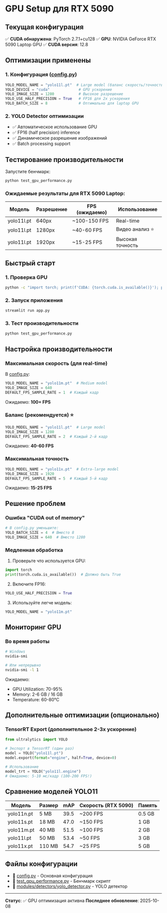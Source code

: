 # GPU Setup для RTX 5090

## Текущая конфигурация

✅ **CUDA обнаружена**: PyTorch 2.7.1+cu128
✅ **GPU**: NVIDIA GeForce RTX 5090 Laptop GPU
✅ **CUDA версия**: 12.8

## Оптимизации применены

### 1. Конфигурация ([config.py](config.py))
```python
YOLO_MODEL_NAME = "yolo11l.pt"  # Large model (баланс скорость/точность)
YOLO_DEVICE = "cuda"             # GPU ускорение
YOLO_IMAGE_SIZE = 1280           # Высокое разрешение
YOLO_USE_HALF_PRECISION = True   # FP16 для 2x ускорения
YOLO_BATCH_SIZE = 8              # Оптимально для laptop GPU
```

### 2. YOLO Detector оптимизации
- ✅ Автоматическое использование GPU
- ✅ FP16 (half precision) inference
- ✅ Динамическое разрешение изображений
- ✅ Batch processing support

## Тестирование производительности

Запустите бенчмарк:
```bash
python test_gpu_performance.py
```

### Ожидаемые результаты для RTX 5090 Laptop:

| Модель | Разрешение | FPS (ожидаемо) | Использование |
|--------|-----------|----------------|---------------|
| yolo11l.pt | 640px | ~100-150 FPS | Real-time |
| yolo11l.pt | 1280px | ~40-60 FPS | Видео анализ ⭐ |
| yolo11l.pt | 1920px | ~15-25 FPS | Высокая точность |

## Быстрый старт

### 1. Проверка GPU
```bash
python -c "import torch; print(f'CUDA: {torch.cuda.is_available()}'); print(f'GPU: {torch.cuda.get_device_name(0)}')"
```

### 2. Запуск приложения
```bash
streamlit run app.py
```

### 3. Тест производительности
```bash
python test_gpu_performance.py
```

## Настройка производительности

### Максимальная скорость (для real-time)
В [config.py](config.py):
```python
YOLO_MODEL_NAME = "yolo11m.pt"  # Medium model
YOLO_IMAGE_SIZE = 640
DEFAULT_FPS_SAMPLE_RATE = 1  # Каждый кадр
```
Ожидаемо: **100+ FPS**

### Баланс (рекомендуется) ⭐
```python
YOLO_MODEL_NAME = "yolo11l.pt"  # Large model
YOLO_IMAGE_SIZE = 1280
DEFAULT_FPS_SAMPLE_RATE = 2  # Каждый 2-й кадр
```
Ожидаемо: **40-60 FPS**

### Максимальная точность
```python
YOLO_MODEL_NAME = "yolo11x.pt"  # Extra-large model
YOLO_IMAGE_SIZE = 1920
DEFAULT_FPS_SAMPLE_RATE = 5  # Каждый 5-й кадр
```
Ожидаемо: **15-25 FPS**

## Решение проблем

### Ошибка "CUDA out of memory"
```python
# В config.py уменьшите:
YOLO_BATCH_SIZE = 4  # Вместо 8
YOLO_IMAGE_SIZE = 640  # Вместо 1280
```

### Медленная обработка
1. Проверьте что используется GPU:
```python
import torch
print(torch.cuda.is_available())  # Должно быть True
```

2. Включите FP16:
```python
YOLO_USE_HALF_PRECISION = True
```

3. Используйте легче модель:
```python
YOLO_MODEL_NAME = "yolo11m.pt"
```

## Мониторинг GPU

### Во время работы
```bash
# Windows
nvidia-smi

# Или непрерывно
nvidia-smi -l 1
```

Ожидаемо:
- GPU Utilization: 70-95%
- Memory: 2-6 GB / 16 GB
- Temperature: 60-80°C

## Дополнительные оптимизации (опционально)

### TensorRT Export (дополнительное 2-3x ускорение)
```python
from ultralytics import YOLO

# Экспорт в TensorRT (один раз)
model = YOLO("yolo11l.pt")
model.export(format="engine", half=True, device=0)

# Использование
model_trt = YOLO("yolo11l.engine")
# Ожидаемо: 5-10 мс/кадр (100-200 FPS!)
```

## Сравнение моделей YOLO11

| Модель | Размер | mAP | Скорость (RTX 5090) | Память |
|--------|--------|-----|---------------------|--------|
| yolo11n.pt | 5 MB | 39.5 | ~200 FPS | 0.5 GB |
| yolo11s.pt | 18 MB | 47.0 | ~150 FPS | 1 GB |
| yolo11m.pt | 40 MB | 51.5 | ~100 FPS | 2 GB |
| yolo11l.pt | 50 MB | 53.4 | ~50 FPS | 3 GB |
| yolo11x.pt | 110 MB | 54.7 | ~25 FPS | 5 GB |

## Файлы конфигурации

- 📄 [config.py](config.py) - Основная конфигурация
- 📄 [test_gpu_performance.py](test_gpu_performance.py) - Бенчмарк скрипт
- 📄 [modules/detectors/yolo_detector.py](modules/detectors/yolo_detector.py) - YOLO детектор

---

**Статус**: ✅ GPU оптимизация активна
**Последнее обновление**: 2025-10-08
